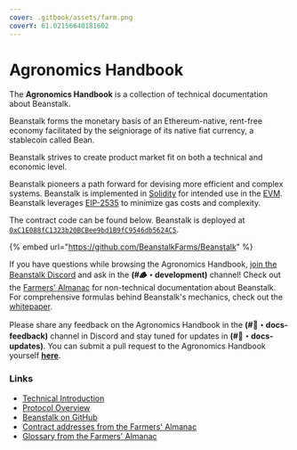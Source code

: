 ```yaml
---
cover: .gitbook/assets/farm.png
coverY: 61.02156640181602
---
```


# Agronomics Handbook

The **Agronomics Handbook** is a collection of technical documentation about Beanstalk.

Beanstalk forms the monetary basis of an Ethereum-native, rent-free economy facilitated by the seigniorage of its native fiat currency, a stablecoin called Bean.

Beanstalk strives to create product market fit on both a technical and economic level.&#x20;

Beanstalk pioneers a path forward for devising more efficient and complex systems. Beanstalk is implemented in [Solidity](https://docs.soliditylang.org/) for intended use in the [EVM](https://ethereum.org/en/developers/docs/evm/). Beanstalk leverages [EIP-2535](https://eips.ethereum.org/EIPS/eip-2535) to minimize gas costs and complexity.

The contract code can be found below. Beanstalk is deployed at [`0xC1E088fC1323b20BCBee9bd1B9fC9546db5624C5`](https://etherscan.io/address/0xc1e088fc1323b20bcbee9bd1b9fc9546db5624c5).

{% embed url="https://github.com/BeanstalkFarms/Beanstalk" %}

If you have questions while browsing the Agronomics Handbook, [join the Beanstalk Discord](https://discord.gg/beanstalk) and ask in the **(#🪵・development)** channel! Check out the [Farmers' Almanac](https://docs.bean.money/) for non-technical documentation about Beanstalk. For comprehensive formulas behind Beanstalk's mechanics, check out the [whitepaper](https://bean.money/docs/beanstalk.pdf).

Please share any feedback on the Agronomics Handbook in the **(#📜・docs-feedback)** channel in Discord and stay tuned for updates in **(#📜・docs-updates)**. You can submit a pull request to the Agronomics Handbook yourself [**here**](https://github.com/BeanstalkFarms/Agronomics-Handbook).

### Links

* [Technical Introduction](overview/introduction.md)
* [Protocol Overview](protocol/overview.md)
* [Beanstalk on GitHub](https://github.com/BeanstalkFarms/Beanstalk)
* [Contract addresses from the Farmers' Almanac](https://docs.bean.money/protocol-resources/contracts)
* [Glossary from the Farmers' Almanac](https://docs.bean.money/protocol-resources/glossary)
